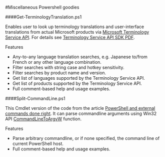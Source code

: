 #Miscellaneous Powershell goodies

####Get-TerminologyTranslation.ps1

Enables user to look up terminology translations and user-interface translations from actual Microsoft products via [Microsoft Terminology Service API](http://www.microsoft.com/Language/en-US/Microsoft-Terminology-API.aspx). For details see [ Terminology Service API SDK PDF](http://download.microsoft.com/download/1/5/D/15D3DDC6-7403-4366-BE99-AF5247ADEF1C/Microsoft-Terminology-API-SDK.pdf).

Features

  * Any-to-any language translation searches, e.g. Japanese to/from French or any other language combination.
  * Filter searches with string case and hotkey sensitivity.
  * Filter searches by product name and version.
  * Get list of languages supported by the Terminology Service API.
  * Get list of products supported by the Terminology Service API.
  * Full comment-based help and usage examples.

####Split-CommandLine.ps1

This Cmdlet version of the code from the article [PowerShell and external commands done right](http://edgylogic.com/blog/powershell-and-external-commands-done-right). It can parse commandline arguments using Win32 API [CommandLineToArgvW](http://msdn.microsoft.com/en-us/library/windows/desktop/bb776391.aspx) function.

Features

  * Parse arbitrary commandline, or if none specified, the command line of current PowerShell host.
  * Full comment-based help and usage examples.